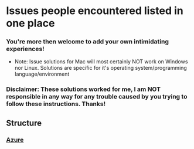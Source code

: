 # Issues people encountered listed in one place

### You're more then welcome to add your own intimidating experiences!

+ Note: Issue solutions for Mac will most certainly NOT work on Windows nor Linux. Solutions are specific for it's operating system/programming language/environment

### Disclaimer: These solutions worked for me, I am NOT responsible in any way for any trouble caused by you trying to follow these instructions. Thanks!

## Structure

### <a href="">Azure</a>

